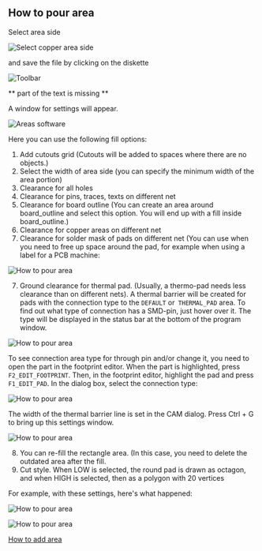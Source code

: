 ## How to pour area

Select area side

![Select copper area side](pictures/sel_area_side.png)

and save the file by clicking on the diskette

![Toolbar](pictures/Toolbar.png)

** part of the text is missing **

A window for settings will appear.

![Areas software](pictures/areas.png)

Here you can use the following fill options:

1) Add cutouts grid (Cutouts will be added to spaces where there are no objects.)
2) Select the width of area side  (you can specify the minimum width of the area portion)
3) Clearance for all holes
3) Clearance for pins, traces, texts on different net
4) Clearance for board outline (You can create an area around board_outline and select this option. You will end up with a fill inside board_outline.)
5) Clearance for copper areas on different net
6) Clearance for solder mask of pads on different net (You can use when you need to free up space around the pad, for example when using a label for a PCB machine:

![How to pour area](pictures/Ref1.png)

7) Ground clearance for thermal pad. (Usually, a thermo-pad needs less clearance than on different nets).
A thermal barrier will be created for pads with the connection type to the `DEFAULT` or` THERMAL_PAD` area. To find out what type of connection has a SMD-pin, just hover over it. The type will be displayed in the status bar at the bottom of the program window. 

![How to pour area](pictures/areas_th.png)

To see connection area type for through pin and/or change it, you need to open the part in the footprint editor. When the part is highlighted, press `F2_EDIT_FOOTPRINT`. Then, in the footprint editor, highlight the pad and press `F1_EDIT_PAD`. In the dialog box, select the connection type:

![How to pour area](pictures/areas_th2.png)

The width of the thermal barrier line is set in the CAM dialog. Press Ctrl + G to bring up this settings window.

![How to pour area](pictures/areas_th3.png)

8) You can re-fill the rectangle area. (In this case, you need to delete the outdated area after the fill.
9) Cut style. When LOW is selected, the round pad is drawn as octagon, and when HIGH is selected, then as a polygon with 20 vertices

For example, with these settings, here's what happened:

![How to pour area](pictures/areas_exmp.png)

![How to pour area](pictures/areas_exmp1.png)

[How to add area](add_area.md)
